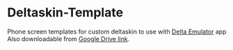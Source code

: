 # Deltaskin-Template
Phone screen templates for custom deltaskin to use with [Delta Emulator](https://deltaemulatorapp.com/) app
Also downloadable from [Google Drive link](https://drive.google.com/drive/folders/1e74vRcpRUV-0BKIf7sS4MizjCgoqW9A-?usp=sharing).
